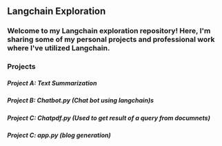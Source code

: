 ## Langchain Exploration
### Welcome to my Langchain exploration repository! Here, I'm sharing some of my personal projects and professional work where I've utilized Langchain.

### Projects
##### Project A: Text Summarization
##### Project B: Chatbot.py (Chat bot using langchain)s
##### Project C: Chatpdf.py (Used to get result of a query from documnets)
##### Project C: app.py (blog generation)
